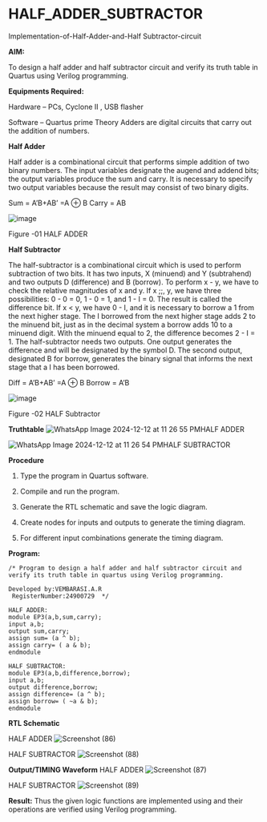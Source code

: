 # HALF_ADDER_SUBTRACTOR

Implementation-of-Half-Adder-and-Half Subtractor-circuit

**AIM:**

To design a half adder and half subtractor circuit and verify its truth table in Quartus using Verilog programming.

**Equipments Required:**

Hardware – PCs, Cyclone II , USB flasher 

Software – Quartus prime Theory Adders are digital circuits that carry out the addition of numbers.

**Half Adder**

Half adder is a combinational circuit that performs simple addition of two binary numbers. The input variables designate the augend and addend bits; the output variables produce the sum and carry. It is necessary to specify two output variables because the result may consist of two binary digits.

Sum = A’B+AB’ =A ⊕ B Carry = AB

![image](https://github.com/naavaneetha/HALF_ADDER_SUBTRACTOR/assets/154305477/bd4a0b2c-cdbc-4184-ab08-81578f121e1f)

Figure -01 HALF ADDER

**Half Subtractor**

The half-subtractor is a combinational circuit which is used to perform subtraction of two bits. It has two inputs, X (minuend) and Y (subtrahend) and two outputs D (difference) and B (borrow). To perform x - y, we have to check the relative magnitudes of x and y. If x ;;, y, we have three possibilities: 0 - 0 = 0, 1 - 0 = 1, and 1 - I = 0. The result is called the difference bit. If x < y, we have 0 - I, and it is necessary to borrow a 1 from the next higher stage. The I borrowed from the next higher stage adds 2 to the minuend bit, just as in the decimal system a borrow adds 10 to a minuend digit. With the minuend equal to 2, the difference becomes 2 - I = 1. The half-subtractor needs two outputs. One output generates the difference and will be designated by the symbol D. The second output, designated B for borrow, generates the binary signal that informs the next stage that a I has been borrowed. 

Diff = A’B+AB’ =A ⊕ B
Borrow = A’B

 ![image](https://github.com/naavaneetha/HALF_ADDER_SUBTRACTOR/assets/154305477/d76b099c-513f-4e7c-843a-e2fd028a531a)

Figure -02 HALF Subtractor

**Truthtable**
![WhatsApp Image 2024-12-12 at 11 26 55 PM](https://github.com/user-attachments/assets/0988105a-5861-474e-bd0c-7d4c60bc51d9)HALF ADDER

![WhatsApp Image 2024-12-12 at 11 26 54 PM](https://github.com/user-attachments/assets/e8833c46-b424-42d0-a8f2-3389e6ea847c)HALF SUBTRACTOR



**Procedure**

1.	Type the program in Quartus software.

2.	Compile and run the program.

3.	Generate the RTL schematic and save the logic diagram.

4.	Create nodes for inputs and outputs to generate the timing diagram.

5.	For different input combinations generate the timing diagram.


**Program:**
```
/* Program to design a half adder and half subtractor circuit and verify its truth table in quartus using Verilog programming.

Developed by:VEMBARASI.A.R
 RegisterNumber:24900729  */
```
```
HALF ADDER:
module EP3(a,b,sum,carry);
input a,b;
output sum,carry;
assign sum= (a ^ b);
assign carry= ( a & b);
endmodule
```
```
HALF SUBTRACTOR:
module EP3(a,b,difference,borrow);
input a,b;
output difference,borrow;
assign difference= (a ^ b);
assign borrow= ( ~a & b);
endmodule
```




**RTL Schematic**

HALF ADDER
![Screenshot (86)](https://github.com/user-attachments/assets/0ad04bf0-87b6-44d9-b4d1-c729ef2eafed)

HALF SUBTRACTOR
![Screenshot (88)](https://github.com/user-attachments/assets/47705a52-e0e1-4ded-8a8d-da0e44a50da4)



**Output/TIMING Waveform**
HALF ADDER
![Screenshot (87)](https://github.com/user-attachments/assets/a7f6b121-b0f3-4074-9f4a-bc680a28df90)

HALF SUBTRACTOR
![Screenshot (89)](https://github.com/user-attachments/assets/fc9be8ca-e9b3-49a4-af94-772a9998f410)




**Result:**
Thus the given logic functions are implemented using and their operations are verified using Verilog programming.

